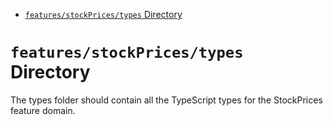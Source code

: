 <!-- START doctoc generated TOC please keep comment here to allow auto update -->
<!-- DON'T EDIT THIS SECTION, INSTEAD RE-RUN doctoc TO UPDATE -->

- [`features/stockPrices/types` Directory](#featuresstockpricestypes-directory)

<!-- END doctoc generated TOC please keep comment here to allow auto update -->

# `features/stockPrices/types` Directory

The types folder should contain all the TypeScript types for the StockPrices feature domain.
